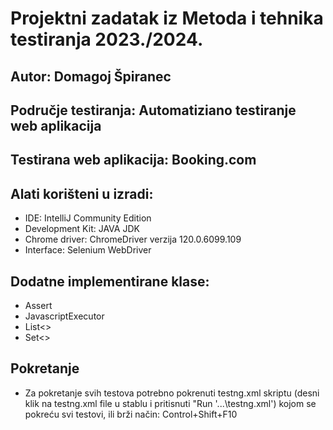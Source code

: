 # Projektni zadatak iz Metoda i tehnika testiranja 2023./2024.
## Autor: Domagoj Špiranec

## Područje testiranja: Automatiziano testiranje web aplikacija
## Testirana web aplikacija: Booking.com

## Alati korišteni u izradi:

- IDE: IntelliJ Community Edition
- Development Kit: JAVA JDK
- Chrome driver: ChromeDriver verzija 120.0.6099.109
- Interface: Selenium WebDriver

## Dodatne implementirane klase:

- Assert
- JavascriptExecutor
- List<>
- Set<>

## Pokretanje
- Za pokretanje svih testova potrebno pokrenuti testng.xml skriptu (desni klik na testng.xml file u stablu i pritisnuti "Run '...\testng.xml') kojom se pokreću svi testovi, ili brži način: Control+Shift+F10